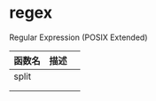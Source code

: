 # regex

Regular Expression (POSIX Extended)



| 函数名 | 描述 |      |
| ------ | ---- | ---- |
| split  |      |      |
|        |      |      |
|        |      |      |

